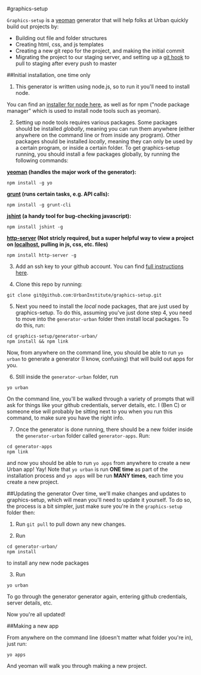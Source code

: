 #graphics-setup

`Graphics-setup` is a [yeoman](http://yeoman.io/) generator that will help folks at Urban quickly build out projects by:
- Building out file and folder structures
- Creating html, css, and js templates
- Creating a new git repo for the project, and making the initial commit
- Migrating the project to our staging server, and setting up a [git hook](http://git-scm.com/book/en/v2/Customizing-Git-Git-Hooks) to pull to staging after every push to master

##Initial installation, one time only

1. This generator is written using node.js, so to run it you'll need to install node.

 You can find an [installer for node here](http://nodejs.org/download/), as well as for npm ("node package manager" which is used to install node tools such as yeoman).

2. Setting up node tools requires various packages. Some packages should be installed *globally*, meaning you can run them anywhere (either anywhere on the command line or from inside any program). Other packages should be installed *locally*, meaning they can only be used by a certain program, or inside a certain folder. To get graphics-setup running, you should install a few packages globally, by running the following commands:

 **[yeoman](http://yeoman.io/) (handles the major work of the generator):**
 ```
 npm install -g yo
 ```

 **[grunt](http://gruntjs.com/) (runs certain tasks, e.g. API calls):**
 ```
 npm install -g grunt-cli
 ```

 **[jshint](http://jshint.com/) (a handy tool for bug-checking javascript):**
 ```
 npm install jshint -g
 ```

 **[http-server](https://www.npmjs.com/package/http-server) (Not stricly required, but a super helpful way to view a project on [localhost](http://en.wikipedia.org/wiki/Localhost), pulling in js, css, etc. files)**
 ```
 npm install http-server -g
 ```

3. Add an ssh key to your github account. You can find [full instructions here](https://help.github.com/articles/generating-ssh-keys/).

4. Clone this repo by running:
 ```
 git clone git@github.com:UrbanInstitute/graphics-setup.git
 ```

5. Next you need to install the *local* node packages, that are just used by graphics-setup. To do this, assuming you've just done step 4, you need to move into the `generator-urban` folder then install local packages. To do this, run:
 ```
 cd graphics-setup/generator-urban/
 npm install && npm link
 ```
 Now, from anywhere on the command line, you should be able to run `yo urban` to generate a generator (I know, confusing) that will build out apps for you.

6. Still inside the `generator-urban` folder, run
 ```
 yo urban
 ```
 On the command line, you'll be walked through a variety of prompts that will ask for things like your github credentials, server details, etc. I (Ben C) or someone else will probably be sitting next to you when you run this command, to make sure you have the right info.

7. Once the generator is done running, there should be a new folder inside the `generator-urban` folder called `generator-apps`. Run:
 ```
 cd generator-apps
 npm link
 ```
 and now you should be able to run `yo apps` from anywhere to create a new Urban app! Yay! Note that `yo urban` is run **ONE time** as part of the installation process and `yo apps` will be run **MANY times**, each time you create a new project.

##Updating the generator
Over time, we'll make changes and updates to graphics-setup, which will mean you'll need to update it yourself. To do so, the process is a bit simpler, just make sure you're in the `graphics-setup` folder then:
1. Run `git pull` to pull down any new changes.

2. Run
 ```
 cd generator-urban/
 npm install
 ```
 to install any new node packages

3. Run
 ```
 yo urban
 ```
 To go through the generator generator again, entering github credentials, server details, etc.

Now you're all updated!

##Making a new app

From anywhere on the command line (doesn't matter what folder you're in), just run:
```
yo apps
```
And yeoman will walk you through making a new project.





